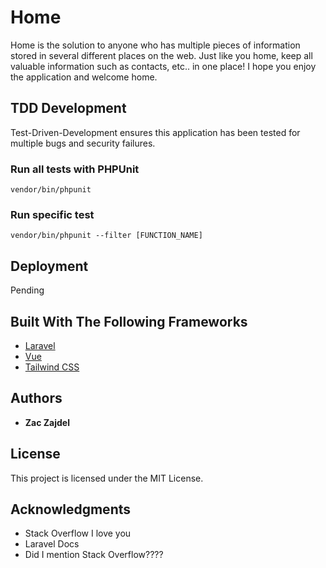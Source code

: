 # Home

Home is the solution to anyone who has multiple pieces of information stored in several different places on the web. Just like you home, keep all valuable information such as contacts, etc.. in one place! I hope you enjoy the application and welcome home.

## TDD Development

Test-Driven-Development ensures this application has been tested for multiple bugs and security failures.

### Run all tests with PHPUnit

```
vendor/bin/phpunit
```

### Run specific test

```
vendor/bin/phpunit --filter [FUNCTION_NAME]
```

## Deployment

Pending

## Built With The Following Frameworks

- [Laravel](https://laravel.com/)
- [Vue](https://vuejs.org/)
- [Tailwind CSS](https://tailwindcss.com/)

## Authors

- **Zac Zajdel**

## License

This project is licensed under the MIT License.

## Acknowledgments

- Stack Overflow I love you
- Laravel Docs
- Did I mention Stack Overflow????
